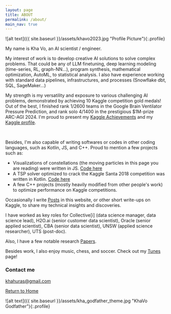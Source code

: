 ```yaml
---
layout: page
title: ABOUT
permalink: /about/
main_nav: true
---
```

![alt text]({{ site.baseurl }}/assets/khavo2023.jpg "Profile Picture"){:.profile}

My name is Kha Vo, an AI scientist / engineer. <br>

<div id="animation-container">
<canvas id="visualizationCanvas-1" class="asteroids"></canvas>
  <!--   <canvas id="visualizationCanvas" class="fibonacci" width="1604" height="600" style="width: 802px; height: 300px; opacity: 1;"></canvas> -->
</div>

My interest of work is to develop creative AI solutions to solve complex problems. That could be any of LLM finetuning, deep learning modeling (time-series, RL, graph-NN...), program synthesis, mathematical optimization, AutoML, to statistical analysis. I also have experience working with standard data pipelines, infrastructures, and processes (Snowflake dbt, SQL, SageMaker...)

<div id="animation-container">
<canvas id="visualizationCanvas-2" class="power"></canvas>
  <!--   <canvas id="visualizationCanvas" class="fibonacci" width="1604" height="600" style="width: 802px; height: 300px; opacity: 1;"></canvas> -->
</div>


My strength is my versatility and exposure to various challenging AI problems, demonstrated by achieving 10 Kaggle competition gold medals! Out of the best, I finished rank 1/2600 teams in the Google Brain Ventilator Pressure Prediction, and rank solo 4/1400 in the prestigious $1M-prize ARC-AGI 2024. I'm proud to present my [Kaggle Achievements](https://khavo.ai/kaggle) and my [Kaggle profile](https://kaggle.com/khahuras). <br>

<div id="animation-container">
<canvas id="visualizationCanvas-3" class="wave"></canvas>
  <!--   <canvas id="visualizationCanvas" class="fibonacci" width="1604" height="600" style="width: 802px; height: 300px; opacity: 1;"></canvas> -->
</div>
<br>

Besides, I'm also capable of writing softwares or codes in other coding languages, such as Kotlin, JS, and C++. Proud to mention a few projects such as: <br>
+ Visualizations of constellations (the moving particles in this page you are reading) were written in JS. [Code here](https://github.com/voanhkha/voanhkha.github.io/tree/master/js) <br>
+ A TSP solver optimized to crack the Kaggle Santa 2018 competition was written in Kotlin. [Code here](https://github.com/voanhkha/Traveling-Santa-2018-Kaggle) <br>
+ A few C++ projects (mostly heavily modified from other people's work) to optimize performance on Kaggle competitions. <br>


Occasionally I write [Posts](https://khavo.ai/posts) in this website, or other short write-ups on Kaggle, to share my technical insights and discoveries. 

<div id="animation-container">
 <canvas id="visualizationCanvas-4" class="fibonacci" width="1604" height="600" style="width: 802px; height: 300px; opacity: 1;"></canvas> 
</div>

I have worked as key roles for Collective[i] (data science manager, data science lead), H2O.ai (senior customer data scientist), Oracle (senior applied scientist), CBA (senior data scientist), UNSW (applied science researcher), UTS (post-doc). <br>

Also, I have a few notable research [Papers](https://khavo.ai/papers). <br>

<div id="animation-container">
<canvas id="visualizationCanvas-5" class="gravitydispersion"></canvas>
  <!--   <canvas id="visualizationCanvas" class="fibonacci" width="1604" height="600" style="width: 802px; height: 300px; opacity: 1;"></canvas> -->
</div>

Besides work, I also enjoy music, chess, and soccer. Check out my [Tunes](https://khavo.ai/tunes) page! 

<div id="animation-container">
<canvas id="visualizationCanvas-6" class="donut"></canvas>
  <!--   <canvas id="visualizationCanvas" class="fibonacci" width="1604" height="600" style="width: 802px; height: 300px; opacity: 1;"></canvas> -->
</div>

<script src="{{ '/js/neural_visuals.js' | relative_url }}"></script>

### Contact me <br>

[khahuras@gmail.com](mailto:khahuras@gmail.com) <br>

[Return to Home](https://khavo.ai)

![alt text]({{ site.baseurl }}/assets/kha_godfather_theme.jpg "KhaVo Godfather"){:.profile}

